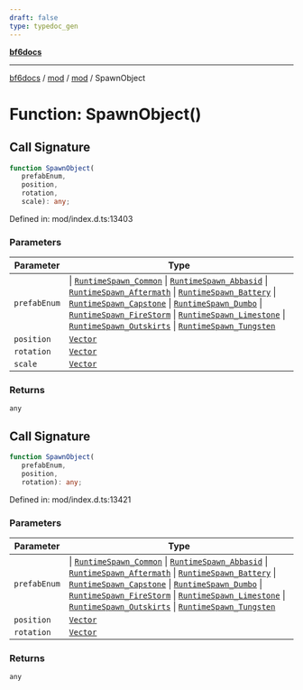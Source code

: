 ```yaml
---
draft: false
type: typedoc_gen
---
```


[**bf6docs**](../../../_index.md)

***

[bf6docs](../../../_index.md) / [mod](../../_index.md) / [mod](../_index.md) / SpawnObject

# Function: SpawnObject()

## Call Signature

```ts
function SpawnObject(
   prefabEnum, 
   position, 
   rotation, 
   scale): any;
```

Defined in: mod/index.d.ts:13403

### Parameters

| Parameter | Type |
| ------ | ------ |
| `prefabEnum` | \| [`RuntimeSpawn_Common`](../RuntimeSpawn_Common/_index.md) \| [`RuntimeSpawn_Abbasid`](../RuntimeSpawn_Abbasid/_index.md) \| [`RuntimeSpawn_Aftermath`](../RuntimeSpawn_Aftermath/_index.md) \| [`RuntimeSpawn_Battery`](../RuntimeSpawn_Battery/_index.md) \| [`RuntimeSpawn_Capstone`](../RuntimeSpawn_Capstone/_index.md) \| [`RuntimeSpawn_Dumbo`](../RuntimeSpawn_Dumbo/_index.md) \| [`RuntimeSpawn_FireStorm`](../RuntimeSpawn_FireStorm/_index.md) \| [`RuntimeSpawn_Limestone`](../RuntimeSpawn_Limestone/_index.md) \| [`RuntimeSpawn_Outskirts`](../RuntimeSpawn_Outskirts/_index.md) \| [`RuntimeSpawn_Tungsten`](../RuntimeSpawn_Tungsten/_index.md) |
| `position` | [`Vector`](../Vector/_index.md) |
| `rotation` | [`Vector`](../Vector/_index.md) |
| `scale` | [`Vector`](../Vector/_index.md) |

### Returns

`any`

## Call Signature

```ts
function SpawnObject(
   prefabEnum, 
   position, 
   rotation): any;
```

Defined in: mod/index.d.ts:13421

### Parameters

| Parameter | Type |
| ------ | ------ |
| `prefabEnum` | \| [`RuntimeSpawn_Common`](../RuntimeSpawn_Common/_index.md) \| [`RuntimeSpawn_Abbasid`](../RuntimeSpawn_Abbasid/_index.md) \| [`RuntimeSpawn_Aftermath`](../RuntimeSpawn_Aftermath/_index.md) \| [`RuntimeSpawn_Battery`](../RuntimeSpawn_Battery/_index.md) \| [`RuntimeSpawn_Capstone`](../RuntimeSpawn_Capstone/_index.md) \| [`RuntimeSpawn_Dumbo`](../RuntimeSpawn_Dumbo/_index.md) \| [`RuntimeSpawn_FireStorm`](../RuntimeSpawn_FireStorm/_index.md) \| [`RuntimeSpawn_Limestone`](../RuntimeSpawn_Limestone/_index.md) \| [`RuntimeSpawn_Outskirts`](../RuntimeSpawn_Outskirts/_index.md) \| [`RuntimeSpawn_Tungsten`](../RuntimeSpawn_Tungsten/_index.md) |
| `position` | [`Vector`](../Vector/_index.md) |
| `rotation` | [`Vector`](../Vector/_index.md) |

### Returns

`any`
